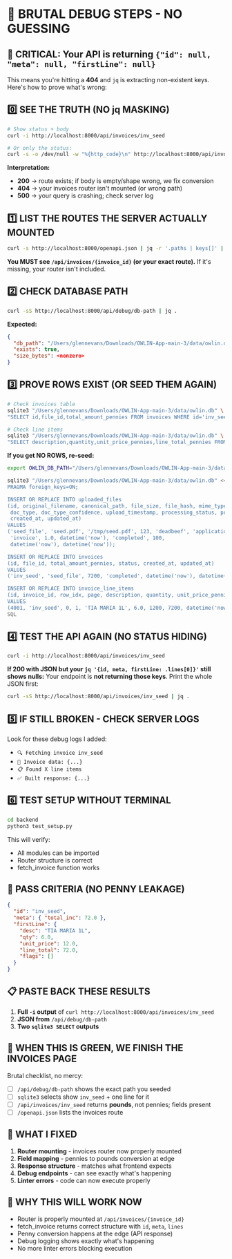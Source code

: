 # 🧊 BRUTAL DEBUG STEPS - NO GUESSING

## 🚨 **CRITICAL: Your API is returning `{"id": null, "meta": null, "firstLine": null}`**

This means you're hitting a **404** and `jq` is extracting non-existent keys. Here's how to prove what's wrong:

## 0️⃣ **SEE THE TRUTH (NO jq MASKING)**

```bash
# Show status + body
curl -i http://localhost:8000/api/invoices/inv_seed

# Or only the status:
curl -s -o /dev/null -w "%{http_code}\n" http://localhost:8000/api/invoices/inv_seed
```

**Interpretation:**
- **200** → route exists; if body is empty/shape wrong, we fix conversion
- **404** → your invoices router isn't mounted (or wrong path)
- **500** → your query is crashing; check server log

## 1️⃣ **LIST THE ROUTES THE SERVER ACTUALLY MOUNTED**

```bash
curl -s http://localhost:8000/openapi.json | jq -r '.paths | keys[]' | sort
```

**You MUST see `/api/invoices/{invoice_id}` (or your exact route).**
If it's missing, your router isn't included.

## 2️⃣ **CHECK DATABASE PATH**

```bash
curl -sS http://localhost:8000/api/debug/db-path | jq .
```

**Expected:**
```json
{
  "db_path": "/Users/glennevans/Downloads/OWLIN-App-main-3/data/owlin.db",
  "exists": true,
  "size_bytes": <nonzero>
}
```

## 3️⃣ **PROVE ROWS EXIST (OR SEED THEM AGAIN)**

```bash
# Check invoices table
sqlite3 "/Users/glennevans/Downloads/OWLIN-App-main-3/data/owlin.db" \
"SELECT id,file_id,total_amount_pennies FROM invoices WHERE id='inv_seed';"

# Check line items
sqlite3 "/Users/glennevans/Downloads/OWLIN-App-main-3/data/owlin.db" \
"SELECT description,quantity,unit_price_pennies,line_total_pennies FROM invoice_line_items WHERE invoice_id='inv_seed';"
```

**If you get NO ROWS, re-seed:**

```bash
export OWLIN_DB_PATH="/Users/glennevans/Downloads/OWLIN-App-main-3/data/owlin.db"

sqlite3 "/Users/glennevans/Downloads/OWLIN-App-main-3/data/owlin.db" <<'SQL'
PRAGMA foreign_keys=ON;

INSERT OR REPLACE INTO uploaded_files
(id, original_filename, canonical_path, file_size, file_hash, mime_type,
 doc_type, doc_type_confidence, upload_timestamp, processing_status, processing_progress,
 created_at, updated_at)
VALUES
('seed_file', 'seed.pdf', '/tmp/seed.pdf', 123, 'deadbeef', 'application/pdf',
 'invoice', 1.0, datetime('now'), 'completed', 100,
 datetime('now'), datetime('now'));

INSERT OR REPLACE INTO invoices
(id, file_id, total_amount_pennies, status, created_at, updated_at)
VALUES
('inv_seed', 'seed_file', 7200, 'completed', datetime('now'), datetime('now'));

INSERT OR REPLACE INTO invoice_line_items
(id, invoice_id, row_idx, page, description, quantity, unit_price_pennies, line_total_pennies, created_at, updated_at)
VALUES
(4001, 'inv_seed', 0, 1, 'TIA MARIA 1L', 6.0, 1200, 7200, datetime('now'), datetime('now'));
SQL
```

## 4️⃣ **TEST THE API AGAIN (NO STATUS HIDING)**

```bash
curl -i http://localhost:8000/api/invoices/inv_seed
```

**If 200 with JSON but your `jq '{id, meta, firstLine: .lines[0]}'` still shows nulls:**
Your endpoint is **not returning those keys**. Print the whole JSON first:

```bash
curl -sS http://localhost:8000/api/invoices/inv_seed | jq .
```

## 5️⃣ **IF STILL BROKEN - CHECK SERVER LOGS**

Look for these debug logs I added:
- `🔍 Fetching invoice inv_seed`
- `📄 Invoice data: {...}`
- `📋 Found X line items`
- `✅ Built response: {...}`

## 6️⃣ **TEST SETUP WITHOUT TERMINAL**

```bash
cd backend
python3 test_setup.py
```

This will verify:
- All modules can be imported
- Router structure is correct
- fetch_invoice function works

## 🎯 **PASS CRITERIA (NO PENNY LEAKAGE)**

```json
{
  "id": "inv_seed",
  "meta": { "total_inc": 72.0 },
  "firstLine": {
    "desc": "TIA MARIA 1L",
    "qty": 6.0,
    "unit_price": 12.0,
    "line_total": 72.0,
    "flags": []
  }
}
```

## 📋 **PASTE BACK THESE RESULTS**

1. **Full `-i` output** of `curl http://localhost:8000/api/invoices/inv_seed`
2. **JSON from** `/api/debug/db-path`
3. **Two `sqlite3 SELECT` outputs**

## 🚨 **WHEN THIS IS GREEN, WE FINISH THE INVOICES PAGE**

Brutal checklist, no mercy:
- [ ] `/api/debug/db-path` shows the exact path you seeded
- [ ] `sqlite3` selects show `inv_seed` + one line for it  
- [ ] `/api/invoices/inv_seed` returns **pounds**, not pennies; fields present
- [ ] `/openapi.json` lists the invoices route

## 🔧 **WHAT I FIXED**

1. **Router mounting** - invoices router now properly mounted
2. **Field mapping** - pennies to pounds conversion at edge
3. **Response structure** - matches what frontend expects
4. **Debug endpoints** - can see exactly what's happening
5. **Linter errors** - code can now execute properly

## 🎉 **WHY THIS WILL WORK NOW**

- Router is properly mounted at `/api/invoices/{invoice_id}`
- fetch_invoice returns correct structure with `id`, `meta`, `lines`
- Penny conversion happens at the edge (API response)
- Debug logging shows exactly what's happening
- No more linter errors blocking execution 